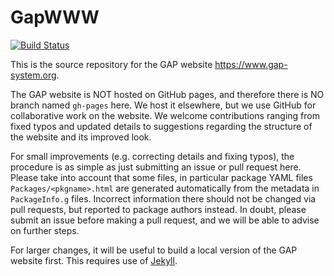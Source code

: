 # GapWWW

[![Build Status](https://travis-ci.com/gap-system/GapWWW.svg?branch=master)](https://travis-ci.com/gap-system/GapWWW)

This is the source repository for the GAP website <https://www.gap-system.org>.

The GAP website is NOT hosted on GitHub pages, and therefore there is NO
branch named `gh-pages` here. We host it elsewhere, but we use GitHub for
collaborative work on the website. We welcome contributions ranging from 
fixed typos and updated details to suggestions regarding the structure of 
the website and its improved look.

For small improvements (e.g. correcting details and fixing typos), the 
procedure is as simple as just submitting an issue or pull request here.
Please take into account that some files, in particular package YAML
files `Packages/<pkgname>.html` are generated automatically from the
metadata in `PackageInfo.g` files. Incorrect information there should 
not be changed via pull requests, but reported to package authors instead.
In doubt, please submit an issue before making a pull request, and we 
will be able to advise on further steps.

For larger changes, it will be useful to build a local version of the GAP
website first. This requires use of [Jekyll](https://jekyllrb.com).
